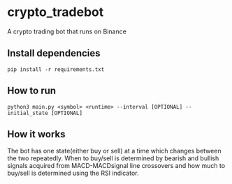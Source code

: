 # crypto_tradebot
A crypto trading bot that runs on Binance
## Install dependencies
```
pip install -r requirements.txt
```
## How to run
```
python3 main.py <symbol> <runtime> --interval [OPTIONAL] --initial_state [OPTIONAL]
```
## How it works
The bot has one state(either buy or sell) at a time which changes between the two repeatedly. When to buy/sell is determined by bearish and bullish signals acquired from MACD-MACDsignal line crossovers and how much to buy/sell is determined using the RSI indicator.
